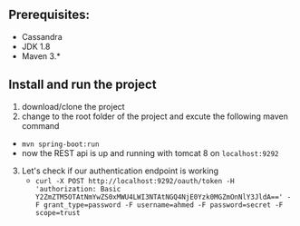 ## Prerequisites:
* Cassandra
* JDK 1.8 
* Maven 3.*

## Install and run the project 
1. download/clone the project 
2. change to the root folder of the project and excute the following maven command 
  * `mvn spring-boot:run`
  * now the REST api is up and running with tomcat 8 on `localhost:9292`
     
     
3. Let's check if our authentication endpoint is working
   * `curl -X POST http://localhost:9292/oauth/token -H 'authorization: Basic Y2ZmZTM5OTAtNmYwZS0xMWU4LWI3NTAtNGQ4NjE0Yzk0MGZmOnNlY3JldA==' -F grant_type=password -F username=ahmed -F password=secret -F scope=trust`
